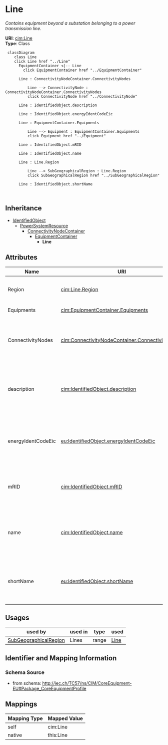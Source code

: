 # Line


_Contains equipment beyond a substation belonging to a power transmission line._





**URI**: [cim:Line](http://iec.ch/TC57/CIM100#Line)<br />
**Type**: Class




```mermaid
 classDiagram
    class Line
    click Line href "../Line"
      EquipmentContainer <|-- Line
        click EquipmentContainer href "../EquipmentContainer"
      
      Line : ConnectivityNodeContainer.ConnectivityNodes
        
          Line --> ConnectivityNode : ConnectivityNodeContainer.ConnectivityNodes
          click ConnectivityNode href "../ConnectivityNode"
        
      Line : IdentifiedObject.description
        
      Line : IdentifiedObject.energyIdentCodeEic
        
      Line : EquipmentContainer.Equipments
        
          Line --> Equipment : EquipmentContainer.Equipments
          click Equipment href "../Equipment"
        
      Line : IdentifiedObject.mRID
        
      Line : IdentifiedObject.name
        
      Line : Line.Region
        
          Line --> SubGeographicalRegion : Line.Region
          click SubGeographicalRegion href "../SubGeographicalRegion"
        
      Line : IdentifiedObject.shortName
        
      
```





## Inheritance
* [IdentifiedObject](IdentifiedObject.md)
    * [PowerSystemResource](PowerSystemResource.md)
        * [ConnectivityNodeContainer](ConnectivityNodeContainer.md)
            * [EquipmentContainer](EquipmentContainer.md)
                * **Line**



## Attributes


| Name | URI | Cardinality and Range | Description | Inheritance |
| ---  | --- | --- | --- | --- |
| Region | [cim:Line.Region](http://iec.ch/TC57/CIM100#Line.Region) | 0..1 <br />  [SubGeographicalRegion](SubGeographicalRegion.md)  | The sub-geographical region of the line | direct |
| Equipments | [cim:EquipmentContainer.Equipments](http://iec.ch/TC57/CIM100#EquipmentContainer.Equipments) | * <br />  [Equipment](Equipment.md)  | Contained equipment | [EquipmentContainer](EquipmentContainer.md) |
| ConnectivityNodes | [cim:ConnectivityNodeContainer.ConnectivityNodes](http://iec.ch/TC57/CIM100#ConnectivityNodeContainer.ConnectivityNodes) | * <br />  [ConnectivityNode](ConnectivityNode.md)  | Connectivity nodes which belong to this connectivity node container | [ConnectivityNodeContainer](ConnectivityNodeContainer.md) |
| description | [cim:IdentifiedObject.description](http://iec.ch/TC57/CIM100#IdentifiedObject.description) | 0..1 <br />  string  | The description is a free human readable text describing or naming the object | [IdentifiedObject](IdentifiedObject.md) |
| energyIdentCodeEic | [eu:IdentifiedObject.energyIdentCodeEic](http://iec.ch/TC57/CIM100-European#IdentifiedObject.energyIdentCodeEic) | 0..1 <br />  string  | The attribute is used for an exchange of the EIC code (Energy identification ... | [IdentifiedObject](IdentifiedObject.md) |
| mRID | [cim:IdentifiedObject.mRID](http://iec.ch/TC57/CIM100#IdentifiedObject.mRID) | 1 <br />  string  | Master resource identifier issued by a model authority | [IdentifiedObject](IdentifiedObject.md) |
| name | [cim:IdentifiedObject.name](http://iec.ch/TC57/CIM100#IdentifiedObject.name) | 1 <br />  string  | The name is any free human readable and possibly non unique text naming the o... | [IdentifiedObject](IdentifiedObject.md) |
| shortName | [eu:IdentifiedObject.shortName](http://iec.ch/TC57/CIM100-European#IdentifiedObject.shortName) | 0..1 <br />  string  | The attribute is used for an exchange of a human readable short name with len... | [IdentifiedObject](IdentifiedObject.md) |





## Usages

| used by | used in | type | used |
| ---  | --- | --- | --- |
| [SubGeographicalRegion](SubGeographicalRegion.md) | Lines | range | [Line](Line.md) |






## Identifier and Mapping Information







### Schema Source


* from schema: http://iec.ch/TC57/ns/CIM/CoreEquipment-EU#Package_CoreEquipmentProfile





## Mappings

| Mapping Type | Mapped Value |
| ---  | ---  |
| self | cim:Line |
| native | this:Line |




